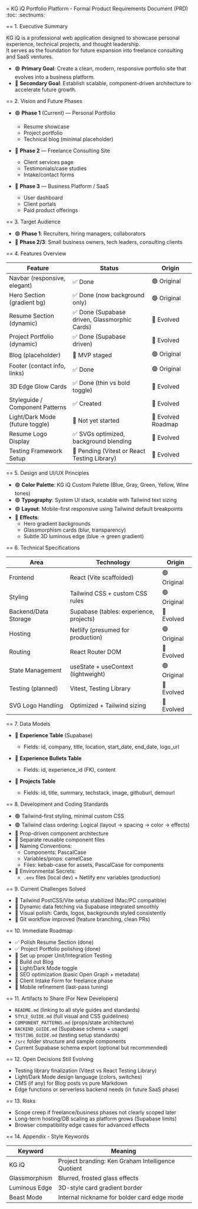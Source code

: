 = KG iQ Portfolio Platform - Formal Product Requirements Document (PRD)
:toc:
:sectnums:

== 1. Executive Summary

KG iQ is a professional web application designed to showcase personal experience, technical projects, and thought leadership.  
It serves as the foundation for future expansion into freelance consulting and SaaS ventures.

- 🟢 **Primary Goal**: Create a clean, modern, responsive portfolio site that evolves into a business platform.
- 🔵 **Secondary Goal**: Establish scalable, component-driven architecture to accelerate future growth.

== 2. Vision and Future Phases

- 🟢 **Phase 1** (Current) — Personal Portfolio

  - Resume showcase
  - Project portfolio
  - Technical blog (minimal placeholder)

- 🔵 **Phase 2** — Freelance Consulting Site

  - Client services page
  - Testimonials/case studies
  - Intake/contact forms

- 🔵 **Phase 3** — Business Platform / SaaS
  - User dashboard
  - Client portals
  - Paid product offerings

== 3. Target Audience

- 🟢 **Phase 1**: Recruiters, hiring managers, collaborators
- 🔵 **Phase 2/3**: Small business owners, tech leaders, consulting clients

== 4. Features Overview

| Feature                         | Status                                        | Origin             |
| ------------------------------- | --------------------------------------------- | ------------------ |
| Navbar (responsive, elegant)    | ✅ Done                                       | 🟢 Original        |
| Hero Section (gradient bg)      | ✅ Done (now background only)                 | 🟢 Original        |
| Resume Section (dynamic)        | ✅ Done (Supabase driven, Glassmorphic Cards) | 🔵 Evolved         |
| Project Portfolio (dynamic)     | ✅ Done (Supabase driven)                     | 🔵 Evolved         |
| Blog (placeholder)              | 🚧 MVP staged                                 | 🟢 Original        |
| Footer (contact info, links)    | ✅ Done                                       | 🟢 Original        |
| 3D Edge Glow Cards              | ✅ Done (thin vs bold toggle)                 | 🔵 Evolved         |
| Styleguide / Component Patterns | ✅ Created                                    | 🔵 Evolved         |
| Light/Dark Mode (future toggle) | 🚧 Not yet started                            | 🔵 Evolved Roadmap |
| Resume Logo Display             | ✅ SVGs optimized, background blending        | 🔵 Evolved         |
| Testing Framework Setup         | 🚧 Pending (Vitest or React Testing Library)  | 🔵 Evolved         |

== 5. Design and UI/UX Principles

- 🟢 **Color Palette**: KG iQ Custom Palette (Blue, Gray, Green, Yellow, Wine tones)
- 🟢 **Typography**: System UI stack, scalable with Tailwind text sizing
- 🟢 **Layout**: Mobile-first responsive using Tailwind default breakpoints
- 🔵 **Effects**:
  - Hero gradient backgrounds
  - Glassmorphism cards (blur, transparency)
  - Subtle 3D luminous edge (blue → green gradient)

== 6. Technical Specifications

| Area                 | Technology                              | Origin      |
| -------------------- | --------------------------------------- | ----------- |
| Frontend             | React (Vite scaffolded)                 | 🟢 Original |
| Styling              | Tailwind CSS + custom CSS rules         | 🟢 Original |
| Backend/Data Storage | Supabase (tables: experience, projects) | 🔵 Evolved  |
| Hosting              | Netlify (presumed for production)       | 🟢 Original |
| Routing              | React Router DOM                        | 🔵 Evolved  |
| State Management     | useState + useContext (lightweight)     | 🟢 Original |
| Testing (planned)    | Vitest, Testing Library                 | 🔵 Evolved  |
| SVG Logo Handling    | Optimized + Tailwind sizing             | 🔵 Evolved  |

== 7. Data Models

- 🔵 **Experience Table** (Supabase)

  - Fields: id, company, title, location, start_date, end_date, logo_url

- 🔵 **Experience Bullets Table**

  - Fields: id, experience_id (FK), content

- 🔵 **Projects Table**
  - Fields: id, title, summary, techstack, image, githuburl, demourl

== 8. Development and Coding Standards

- 🟢 Tailwind-first styling, minimal custom CSS
- 🟢 Tailwind class ordering: Logical (layout → spacing → color → effects)
- 🔵 Prop-driven component architecture
- 🔵 Separate reusable component files
- 🔵 Naming Conventions:
  - Components: PascalCase
  - Variables/props: camelCase
  - Files: kebab-case for assets, PascalCase for components
- 🔵 Environmental Secrets:
  - `.env` files (local dev) + Netlify env variables (production)

== 9. Current Challenges Solved

- 🔵 Tailwind PostCSS/Vite setup stabilized (Mac/PC compatible)
- 🔵 Dynamic data fetching via Supabase integrated smoothly
- 🔵 Visual polish: Cards, logos, backgrounds styled consistently
- 🔵 Git workflow improved (feature branching, clean PRs)

== 10. Immediate Roadmap

- ✅ Polish Resume Section (done)
- ✅ Project Portfolio polishing (done)
- 🔵 Set up proper Unit/Integration Testing
- 🔵 Build out Blog
- 🔵 Light/Dark Mode toggle
- 🔵 SEO optimization (basic Open Graph + metadata)
- 🔵 Client Intake Form for freelance phase
- 🔵 Mobile refinement (last-pass tuning)

== 11. Artifacts to Share (For New Developers)

- `README.md` (linking to all style guides and standards)
- `STYLE_GUIDE.md` (full visual and CSS guidelines)
- `COMPONENT_PATTERNS.md` (props/state architecture)
- `BACKEND_GUIDE.md` (Supabase schema + usage)
- `TESTING_GUIDE.md` (testing setup standards)
- `/src` folder structure and sample components
- Current Supabase schema export (optional but recommended)

== 12. Open Decisions Still Evolving

- Testing library finalization (Vitest vs React Testing Library)
- Light/Dark Mode design language (colors, switches)
- CMS (if any) for Blog posts vs pure Markdown
- Edge functions or serverless backend needs (in future SaaS phase)

== 13. Risks

- Scope creep if freelance/business phases not clearly scoped later
- Long-term hosting/DB scaling as platform grows (Supabase limits)
- Browser compatibility edge cases for advanced effects

== 14. Appendix - Style Keywords

| Keyword       | Meaning                                            |
| ------------- | -------------------------------------------------- |
| KG iQ         | Project branding: Ken Graham Intelligence Quotient |
| Glassmorphism | Blurred, frosted glass effects                     |
| Luminous Edge | 3D-style card gradient border                      |
| Beast Mode    | Internal nickname for bolder card edge mode        |
